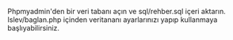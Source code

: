 Phpmyadmin'den bir veri tabanı açın ve sql/rehber.sql içeri aktarın.
Islev/baglan.php içinden veritananı ayarlarınızı yapıp kullanmaya başlıyabilirsiniz.

